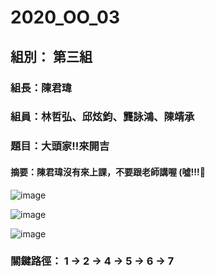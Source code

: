 # 2020_OO_03
## 組別： 第三組
### 組長：陳君瑋
### 組員：林哲弘、邱炫鈞、龔詠鴻、陳靖承
### 題目：大頭家!!來開吉

#### 摘要：陳君瑋沒有來上課，不要跟老師講喔 (噓!!!🤫

![image](S__60579845.jpg)


![image](Gantt.png=512x512)

![image](PERT.png=512x512)

### 關鍵路徑： 1 → 2 → 4 → 5 → 6 → 7
